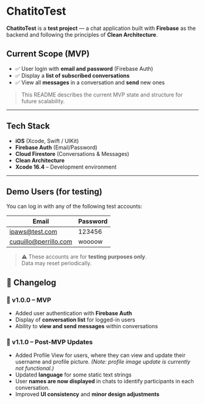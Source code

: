 # ChatitoTest

**ChatitoTest** is a **test project** — a chat application built with **Firebase** as the backend and following the principles of **Clean Architecture**.

## Current Scope (MVP)
- ✅ User login with **email and password** (Firebase Auth)  
- ✅ Display a **list of subscribed conversations**  
- ✅ View all **messages** in a conversation and **send** new ones  

> This README describes the current MVP state and structure for future scalability.

---

## Tech Stack
- **iOS** (Xcode, Swift / UIKit)  
- **Firebase Auth** (Email/Password)  
- **Cloud Firestore** (Conversations & Messages)  
- **Clean Architecture**  
- **Xcode 16.4** – Development environment  

---

## Demo Users (for testing)

You can log in with any of the following test accounts:

| Email                  | Password     | 
|-------------------------|--------------|
| ipaws@test.com          | 123456       |
| cuquillo@perrillo.com   | woooow       |

> ⚠️ These accounts are for **testing purposes only**.  
> Data may reset periodically.

## 📜 Changelog

### 🏁 v1.0.0 – MVP
- Added user authentication with **Firebase Auth**  
- Display of **conversation list** for logged-in users  
- Ability to **view and send messages** within conversations  

### 🚀 v1.1.0 – Post-MVP Updates
- Added Profile View for users, where they can view and update their username and profile picture.
*(Note: profile image update is currently not functional.)*  
- Updated **language** for some static text strings
- User **names are now displayed** in chats to identify participants in each conversation.
- Improved **UI consistency** and **minor design adjustments**


